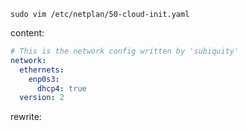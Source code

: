``` shell
sudo vim /etc/netplan/50-cloud-init.yaml
```

content:

``` yml
# This is the network config written by 'subiquity'
network:
  ethernets:
    enp0s3:
      dhcp4: true
  version: 2
```

rewrite:

``` yml

```
